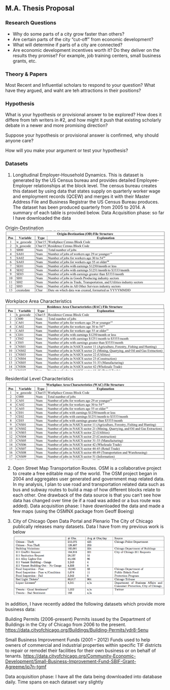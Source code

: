 ## M.A. Thesis Proposal

### Research Questions
- Why do some parts of a city grow faster than others?
- Are certain parts of the city “cut-off” from economic development?
- What will determine if parts of a city are connected?
- Are economic development incentives worth it?  Do they deliver on the results they promise?  For example, job training centers, small business grants, etc.


### Theory & Papers

Most Recent and Influential scholars to respond to your question?  What have they argued, and waht are teh attractions in their positions?

### Hypothesis

What is your hypothesis or provisional answer to be explored?  How does it differe from teh writers in #2, and how might it push that existing scholarly debate in a newer and more promising direction?

Suppose your hypothesis or provisional answer is confirmed, why should anyone care?

How will you make your argument or test your hypothesis?


### Datasets
1) Longitudinal Employer-Household Dynamics.  This is dataset is generated by the US Census bureau and provides detailed Employee-Employer relationships at the block level.  The census bureau creates this dataset by using data that states supply on quarterly worker wage and employment records (QCEW) and merges it with their Master Address File and Business Registrar the US Census Bureau produces. The dataset has been produced quarterly from 2005 to 2014.  A summary of each table is provided below.
Data Acquisition phase: so far I have downloaded the data

Origin-Destination 
![](img/img1.png)

Workplace Area Characteristics
![](img/img2.png)

Residential Level Characteristics
![](img/img3.png)


2) Open Street Map Transportation Routes.  OSM is a collaborative project to create a free editable map of the world.  The OSM project began in 2004 and aggregates user generated and government map related data. In my analysis, I plan to use road and transportation related data such as bus and subway routes to build a map of how different blocks relate to each other.  One drawback of the data source is that you can’t see how data has changed over time (ie if a road was added or a bus route was added).
Data acquisition phase: I have downloaded the data and made a few maps (using the OSMNX package from Geoff Boeing)

3) City of Chicago Open Data Portal and Plenario
The City of Chicago publically releases many datasets.  Data I have from my previous work is below
![](img/img4.png)

In addition, I have recently added the following datasets which provide more business data:

Building Permits (2006-present)
Permits issued by the Department of Buildings in the City of Chicago from 2006 to the present.
https://data.cityofchicago.org/Buildings/Building-Permits/ydr8-5enu

Small Business Improvement Funds (2001 – 2012)
Funds used to help owners of commercial and industrial properties within specific TIF districts to repair or remodel their facilities for their own business or on behalf of tenants.
https://data.cityofchicago.org/Community-Economic-Development/Small-Business-Improvement-Fund-SBIF-Grant-Agreeme/jp7n-tgmf

Data acquisition phase: I have all the data being downloaded into database daily.  Time spans on each dataset vary slightly

###


